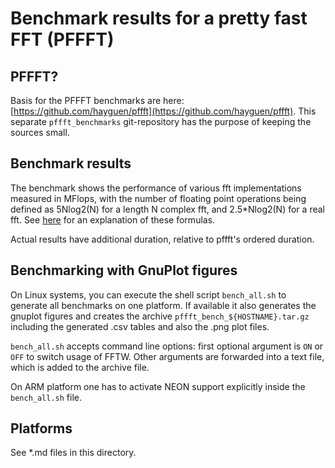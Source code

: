 # Benchmark results for a pretty fast FFT (PFFFT)

## PFFFT?

Basis for the PFFFT benchmarks are here: [https://github.com/hayguen/pffft](https://github.com/hayguen/pffft).
This separate `pffft_benchmarks` git-repository has the purpose of keeping the sources small.


## Benchmark results

The benchmark shows the performance of various fft implementations measured in 
MFlops, with the number of floating point operations being defined as 5Nlog2(N)
for a length N complex fft, and 2.5*Nlog2(N) for a real fft.
See [here](http://www.fftw.org/speed/method.html) for an explanation of these formulas.

Actual results have additional duration, relative to pffft's ordered duration.


## Benchmarking with GnuPlot figures

On Linux systems, you can execute the shell script `bench_all.sh` to
generate all benchmarks on one platform. If available it also generates the gnuplot
figures and creates the archive `pffft_bench_${HOSTNAME}.tar.gz` including
the generated .csv tables and also the .png plot files.

`bench_all.sh` accepts command line options: first optional argument
is `ON` or `OFF` to switch usage of FFTW. Other arguments are forwarded
into a text file, which is added to the archive file.

On ARM platform one has to activate NEON support explicitly inside the
`bench_all.sh` file.


## Platforms

See *.md files in this directory.
